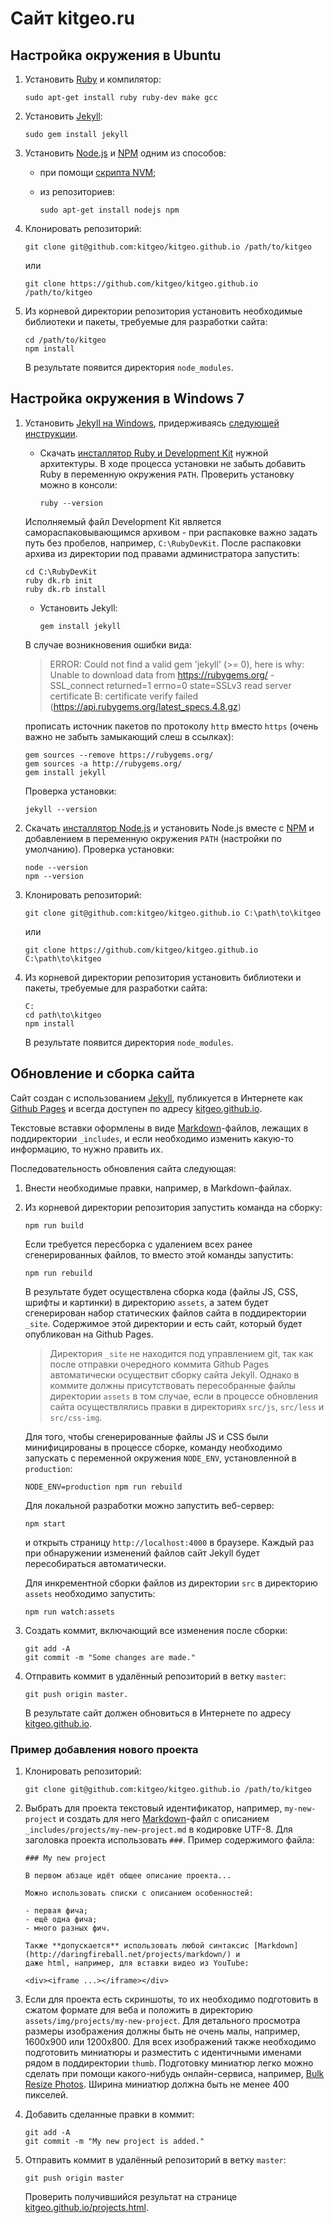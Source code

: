 # Сайт kitgeo.ru

## Настройка окружения в Ubuntu

1. Установить [Ruby](https://github.com/ruby/ruby) и компилятор:

       sudo apt-get install ruby ruby-dev make gcc

2. Установить [Jekyll](http://jekyllrb.com):

       sudo gem install jekyll

3. Установить [Node.js](http://nodejs.org) и [NPM](http://npmjs.com) одним из способов:

   - при помощи [скрипта NVM](https://github.com/creationix/nvm);
     
   - из репозиториев:

         sudo apt-get install nodejs npm

4. Клонировать репозиторий:

       git clone git@github.com:kitgeo/kitgeo.github.io /path/to/kitgeo

   или

       git clone https://github.com/kitgeo/kitgeo.github.io /path/to/kitgeo

5. Из корневой директории репозитория установить необходимые библиотеки и пакеты, требуемые для разработки сайта:

       cd /path/to/kitgeo
       npm install

   В результате появится директория `node_modules`.

## Настройка окружения в Windows 7

1. Установить [Jekyll на Windows](http://jekyllrb.com/docs/windows/), придерживаясь
[следующей инструкции](http://jekyll-windows.juthilo.com/).

   - Скачать [инсталлятор Ruby и Development Kit](http://rubyinstaller.org/downloads/) нужной архитектуры.
   В ходе процесса установки не забыть добавить Ruby в переменную окружения `PATH`. Проверить установку можно в
   консоли:

         ruby --version

   Исполняемый файл Development Kit является самораспаковывающимся архивом - при распаковке важно задать путь
   без пробелов, например, `C:\RubyDevKit`. После распаковки архива из директории под правами администратора запустить:

       cd C:\RubyDevKit
       ruby dk.rb init
       ruby dk.rb install

   - Установить Jekyll:

         gem install jekyll

   В случае возникновения ошибки вида:

   > ERROR:  Could not find a valid gem 'jekyll' (>= 0), here is why:
   >          Unable to download data from https://rubygems.org/ -
   > SSL_connect returned=1 errno=0 state=SSLv3 read server certificate B:
   > certificate verify failed (https://api.rubygems.org/latest_specs.4.8.gz)

   прописать источник пакетов по протоколу `http` вместо `https` (очень важно не забыть замыкающий слеш в ссылках):

       gem sources --remove https://rubygems.org/
       gem sources -a http://rubygems.org/
       gem install jekyll

   Проверка установки:

       jekyll --version

2. Скачать [инсталлятор Node.js](http://nodejs.org/) и установить Node.js вместе с [NPM](http://npmjs.com) и
добавлением в переменную окружения `PATH` (настройки по умолчанию). Проверка установки:

       node --version
       npm --version

3. Клонировать репозиторий:

       git clone git@github.com:kitgeo/kitgeo.github.io C:\path\to\kitgeo

   или

       git clone https://github.com/kitgeo/kitgeo.github.io C:\path\to\kitgeo

4. Из корневой директории репозитория установить библиотеки и пакеты, требуемые для разработки сайта:

       C:
       cd path\to\kitgeo
       npm install

   В результате появится директория `node_modules`.

## Обновление и сборка сайта

Сайт создан с использованием [Jekyll](http://jekyllrb.com), публикуется в Интернете как
[Github Pages](https://pages.github.com/) и всегда доступен по адресу [kitgeo.github.io](http://kitgeo.github.io).

Текстовые вставки оформлены в виде [Markdown](http://daringfireball.net/projects/markdown/)-файлов, лежащих в
поддиректории `_includes`, и если необходимо изменить какую-то информацию, то нужно править их.

Последовательность обновления сайта следующая:

1. Внести необходимые правки, например, в Markdown-файлах.

2. Из корневой директории репозитория запустить команда на сборку:

       npm run build
        
   Если требуется пересборка с удалением всех ранее сгенерированных файлов, то вместо этой команды запустить:

       npm run rebuild        

   В результате будет осуществлена сборка кода (файлы JS, CSS, шрифты и картинки) в директорию `assets`, а затем
   будет сгенерирован набор статических файлов сайта в поддиректории `_site`. Содержимое этой директории и есть
   сайт, который будет опубликован на Github Pages.
    
   > Директория `_site` не находится под управлением git, так как после отправки очередного коммита Github Pages
   > автоматически осуществит сборку сайта Jekyll. Однако в коммите должны присутствовать пересобранные файлы
   > директории `assets` в том случае, если в процессе обновления сайта осуществлялись правки в директориях
   > `src/js`, `src/less` и `src/css-img`.
    
   Для того, чтобы сгенерированные файлы JS и CSS были минифицированы в процессе сборке, команду необходимо
   запускать с переменной окружения `NODE_ENV`, установленной в `production`:
    
       NODE_ENV=production npm run rebuild

   Для локальной разработки можно запустить веб-сервер:
    
       npm start
            
   и открыть страницу `http://localhost:4000` в браузере. Каждый раз при обнаружении изменений файлов сайт Jekyll
   будет пересобираться автоматически.
    
   Для инкрементной сборки файлов из директории `src` в директорию `assets` необходимо запустить:
    
       npm run watch:assets

3. Создать коммит, включающий все изменения после сборки:

       git add -A
       git commit -m "Some changes are made."

4. Отправить коммит в удалённый репозиторий в ветку `master`:

       git push origin master.

   В результате сайт должен обновиться в Интернете по адресу [kitgeo.github.io](http://kitgeo.github.io).
    
### Пример добавления нового проекта
    
1. Клонировать репозиторий:
    
       git clone git@github.com:kitgeo/kitgeo.github.io /path/to/kitgeo 

2. Выбрать для проекта текстовый идентификатор, например, `my-new-project` и создать для него [Markdown](http://daringfireball.net/projects/markdown/)-файл
с описанием `_includes/projects/my-new-project.md` в кодировке UTF-8. Для заголовка проекта использовать `###`. Пример
содержимого файла:

       ### My new project
        
       В первом абзаце идёт общее описание проекта...
        
       Можно использовать списки с описанием особенностей:
        
       - первая фича;
       - ещё одна фича;
       - много разных фич.
    
       Также **допускается** использовать любой синтаксис [Markdown](http://daringfireball.net/projects/markdown/) и
       даже html, например, для вставки видео из YouTube:
        
       <div><iframe ...></iframe></div>

3. Если для проекта есть скриншоты, то их необходимо подготовить в сжатом формате для веба и положить в директорию
`assets/img/projects/my-new-project`. Для детального просмотра размеры изображения должны быть не очень малы, например,
1600x900 или 1200x800. Для всех изображений также необходимо подготовить миниатюры и разместить с идентичными именами
рядом в поддиректории `thumb`. Подготовку миниатюр легко можно сделать при помощи какого-нибудь онлайн-сервиса,
например, [Bulk Resize Photos](https://bulkresizephotos.com/). Ширина миниатюр должна быть не менее 400 пикселей.

4. Добавить сделанные правки в коммит:

       git add -A
       git commit -m "My new project is added."
        
5. Отправить коммит в удалённый репозиторий в ветку `master`:

       git push origin master
        
    Проверить получившийся результат на странице [kitgeo.github.io/projects.html](http://kitgeo.github.io/projects.html).
